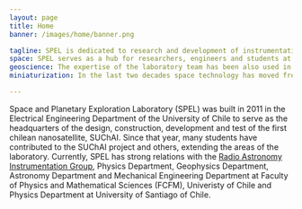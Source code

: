 ```yaml
---
layout: page
title: Home
banner: /images/home/banner.png

tagline: SPEL is dedicated to research and development of instrumentation for the geosciences.
space: SPEL serves as a hub for researchers, engineers and students at University of Chile (UCH) and University of Santiago of Chile (USACH) to collaborate on space physics and space instrumentation. Highlighted activities are related to ionospheric modeling and simulation, small satellites development (Femto, pico and nanosatellites) and space instrumentation (Magnetometers, Langmuir Probes).
geoscience: The expertise of the laboratory team has been also used in multiple geoscientific initiatives. In particular, SPEL is collaborating with different initiatives of the Geophysics Department at UCH related to atmospheric and seismic measurements. 
miniaturization: In the last two decades space technology has moved from a multi goal, large and expensive approach to a Faster-Better-Cheaper approach for space missions. Following that trend, SPEL has been working on methodologies that allow simplify missions (technically and organizationally) and reduce costs. In this line, it has been exploring two lines of action distributed measuring (sensor networks) and miniaturization of systems (less space, weight and power consumption).

---
```


Space and Planetary Exploration Laboratory (SPEL) was built in 2011 in the Electrical Engineering Department of the University of Chile to serve as the headquarters of the design, construction, development and test of the first chilean nanosatellite, SUChAI. Since that year, many students have contributed to the SUChAI project and others, extending the areas of the laboratory. Currently, SPEL has strong relations with the <a href="http://www.raig.uchile.cl/">Radio Astronomy Instrumentation Group</a>, Physics Department, Geophysics Department, Astronomy Department and Mechanical Engineering Department at Faculty of Physics and Mathematical Sciences (FCFM), Univeristy of Chile and Physics Department at University of Santiago of Chile.
 
